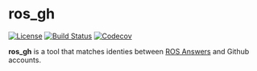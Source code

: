 # ros_gh
[![License](https://img.shields.io/badge/license-MIT-green.svg)](https://github.com/elbraulio/ros_gh/blob/master/LICENSE)  [![Build Status](https://travis-ci.org/elbraulio/ros_gh.svg?branch=master)](https://travis-ci.org/elbraulio/ros_gh)  [![Codecov](https://img.shields.io/codecov/c/github/elbraulio/ros_gh.svg)](https://codecov.io/github/elbraulio/ros_gh?branch=master)

**ros_gh** is a tool that matches identies between [ROS Answers](https://answers.ros.org/users/) and Github accounts. 
